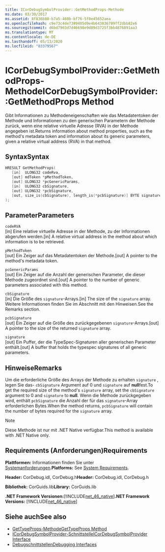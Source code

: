 ```yaml
---
title: ICorDebugSymbolProvider::GetMethodProps-Methode
ms.date: 03/30/2017
ms.assetid: 8f836b80-b7a5-460b-bf76-5f0e45652aea
ms.openlocfilehash: c9e73c4de7389405d9e4b643036709ff2dbb82e6
ms.sourcegitcommit: d6bd7903d7d46698e9d89d3725f3bb4876891aa3
ms.translationtype: MT
ms.contentlocale: de-DE
ms.lasthandoff: 05/13/2020
ms.locfileid: "83379567"
---
```

# <a name="icordebugsymbolprovidergetmethodprops-method"></a><span data-ttu-id="4f035-102">ICorDebugSymbolProvider::GetMethodProps-Methode</span><span class="sxs-lookup"><span data-stu-id="4f035-102">ICorDebugSymbolProvider::GetMethodProps Method</span></span>
<span data-ttu-id="4f035-103">Gibt Informationen zu Methodeneigenschaften wie das Metadatentoken der Methode und Informationen zu den generischen Parametern der Methode zurück, wenn eine relative virtuelle Adresse (RVA) in der Methode angegeben ist.</span><span class="sxs-lookup"><span data-stu-id="4f035-103">Returns information about method properties, such as the method's metadata token and information about its generic parameters, given a relative virtual address (RVA) in that method.</span></span>  
  
## <a name="syntax"></a><span data-ttu-id="4f035-104">Syntax</span><span class="sxs-lookup"><span data-stu-id="4f035-104">Syntax</span></span>  
  
```cpp  
HRESULT GetMethodProps(  
   [in]  ULONG32 codeRva,  
   [out] mdToken *pMethodToken,  
   [out] ULONG32 *pcGenericParams,  
   [in]  ULONG32 cbSignature,  
   [out] ULONG32 *pcbSignature,  
   [out, size_is(cbSignature), length_is(*pcbSignature)] BYTE signature[]  
);  
```  
  
## <a name="parameters"></a><span data-ttu-id="4f035-105">Parameter</span><span class="sxs-lookup"><span data-stu-id="4f035-105">Parameters</span></span>  
 `codeRVA`  
 <span data-ttu-id="4f035-106">[in] Eine relative virtuelle Adresse in der Methode, zu der Informationen abgerufen werden.</span><span class="sxs-lookup"><span data-stu-id="4f035-106">[in] A relative virtual address in the method about which information is to be retrieved.</span></span>  
  
 `pMethodToken`  
 <span data-ttu-id="4f035-107">[out] Ein Zeiger auf das Metadatentoken der Methode.</span><span class="sxs-lookup"><span data-stu-id="4f035-107">[out] A pointer to the method's metadata token.</span></span>  
  
 `pcGenericParams`  
 <span data-ttu-id="4f035-108">[out] Ein Zeiger auf die Anzahl der generischen Parameter, die dieser Methode zugeordnet sind.</span><span class="sxs-lookup"><span data-stu-id="4f035-108">[out] A pointer to the number of generic parameters associated with this method.</span></span>  
  
 `cbSignature`  
 <span data-ttu-id="4f035-109">[in] Die Größe des `signature`-Arrays.</span><span class="sxs-lookup"><span data-stu-id="4f035-109">[in] The size of the `signature` array.</span></span> <span data-ttu-id="4f035-110">Weitere Informationen finden Sie im Abschnitt mit den Hinweisen.</span><span class="sxs-lookup"><span data-stu-id="4f035-110">See the Remarks section.</span></span>  
  
 `pcbSignature`  
 <span data-ttu-id="4f035-111">[out] Ein Zeiger auf die Größe des zurückgegebenen `signature`-Arrays.</span><span class="sxs-lookup"><span data-stu-id="4f035-111">[out] A pointer to the size of the returned `signature` array.</span></span>  
  
 `signature`  
 <span data-ttu-id="4f035-112">[out] Ein Puffer, der die TypeSpec-Signaturen aller generischen Parameter enthält.</span><span class="sxs-lookup"><span data-stu-id="4f035-112">[out] A buffer that holds the typespec signatures of all generic parameters.</span></span>  
  
## <a name="remarks"></a><span data-ttu-id="4f035-113">Hinweise</span><span class="sxs-lookup"><span data-stu-id="4f035-113">Remarks</span></span>  
 <span data-ttu-id="4f035-114">Um die erforderliche Größe des Arrays der Methode zu erhalten `signature` , legen Sie das- `cbSignature` Argument auf 0 und `signature` auf **null**fest.</span><span class="sxs-lookup"><span data-stu-id="4f035-114">To get the required size of the method's `signature` array, set the `cbSignature` argument to 0 and `signature` to **null**.</span></span> <span data-ttu-id="4f035-115">Wenn die Methode zurückgegeben wird, enthält `pcbSignature` die Anzahl der für das `signature`-Array erforderlichen Bytes.</span><span class="sxs-lookup"><span data-stu-id="4f035-115">When the method returns, `pcbSignature` will contain the number of bytes required for the `signature` array.</span></span>  
  
> [!NOTE]
> <span data-ttu-id="4f035-116">Diese Methode ist nur mit .NET Native verfügbar.</span><span class="sxs-lookup"><span data-stu-id="4f035-116">This method is available with .NET Native only.</span></span>  
  
## <a name="requirements"></a><span data-ttu-id="4f035-117">Requirements (Anforderungen)</span><span class="sxs-lookup"><span data-stu-id="4f035-117">Requirements</span></span>  
 <span data-ttu-id="4f035-118">**Plattformen:** Informationen finden Sie unter [Systemanforderungen](../../get-started/system-requirements.md).</span><span class="sxs-lookup"><span data-stu-id="4f035-118">**Platforms:** See [System Requirements](../../get-started/system-requirements.md).</span></span>  
  
 <span data-ttu-id="4f035-119">**Header:** CorDebug.idl, CorDebug.h</span><span class="sxs-lookup"><span data-stu-id="4f035-119">**Header:** CorDebug.idl, CorDebug.h</span></span>  
  
 <span data-ttu-id="4f035-120">**Bibliothek:** CorGuids.lib</span><span class="sxs-lookup"><span data-stu-id="4f035-120">**Library:** CorGuids.lib</span></span>  
  
 <span data-ttu-id="4f035-121">**.NET Framework Versionen:**[!INCLUDE[net_46_native](../../../../includes/net-46-native-md.md)]</span><span class="sxs-lookup"><span data-stu-id="4f035-121">**.NET Framework Versions:** [!INCLUDE[net_46_native](../../../../includes/net-46-native-md.md)]</span></span>  
  
## <a name="see-also"></a><span data-ttu-id="4f035-122">Siehe auch</span><span class="sxs-lookup"><span data-stu-id="4f035-122">See also</span></span>

- [<span data-ttu-id="4f035-123">GetTypeProps-Methode</span><span class="sxs-lookup"><span data-stu-id="4f035-123">GetTypeProps Method</span></span>](icordebugsymbolprovider-gettypeprops-method.md)
- [<span data-ttu-id="4f035-124">ICorDebugSymbolProvider-Schnittstelle</span><span class="sxs-lookup"><span data-stu-id="4f035-124">ICorDebugSymbolProvider Interface</span></span>](icordebugsymbolprovider-interface.md)
- [<span data-ttu-id="4f035-125">Debugschnittstellen</span><span class="sxs-lookup"><span data-stu-id="4f035-125">Debugging Interfaces</span></span>](debugging-interfaces.md)
